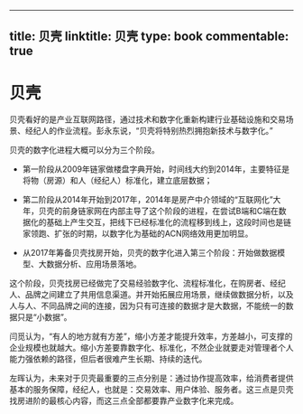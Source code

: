 
---
title: 贝壳
linktitle: 贝壳
type: book
commentable: true
---

# 贝壳

贝壳看好的是产业互联网路径，通过技术和数字化重新构建行业基础设施和交易场景、经纪人的作业流程。彭永东说，“贝壳将特别热烈拥抱新技术与数字化。”

贝壳的数字化进程大概可以分为三个阶段。

- 第一阶段从2009年链家做楼盘字典开始，时间线大约到2014年，主要特征是将物（房源）和人（经纪人）标准化，建立底层数据；

- 第二阶段从2014年开始到2017年，2014年是房产中介领域的“互联网化”大年，贝壳的前身链家网在内部主导了这个阶段的进程，在尝试B端和C端在数据化的基础上产生交互，把线下已经标准化的流程移到线上，这段时间也是链家领跑、扩张的时期，以数字化为基础的ACN网络效用更加明显。

- 从2017年筹备贝壳找房开始，贝壳的数字化进入第三个阶段：开始做数据模型、大数据分析、应用场景落地。

这个阶段，贝壳找房已经做完了交易经验数字化、流程标准化，在购房者、经纪人、品牌之间建立了共用信息渠道。并开始拓展应用场景，继续做数据分析，以及人与人、不同品牌之间的连接，因为只有可连接的数据才是大数据，不能统一的数据只是“小数据”。

闫觅认为，“有人的地方就有方差”，缩小方差才能提升效率，方差越小，可支撑的企业规模也就越大。缩小方差要靠数字化、标准化，不然企业就要走对管理者个人能力强依赖的路径，但后者很难产生长期、持续的迭代。

左晖认为，未来对于贝壳最重要的三点分别是：通过协作提高效率，给消费者提供基本的服务保障，经纪人，也就是：交易效率、用户体验、服务者。这三点是贝壳找房进阶的最核心内容，而这三点全部都要靠产业数字化来完成。

    